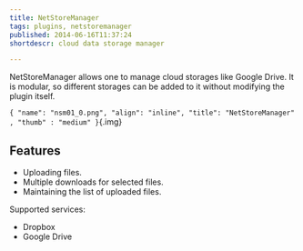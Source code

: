 ```yaml
---
title: NetStoreManager
tags: plugins, netstoremanager
published: 2014-06-16T11:37:24
shortdescr: cloud data storage manager

---
```


NetStoreManager allows one to manage cloud storages like Google Drive.
It is modular, so different storages can be added to it without
modifying the plugin itself.

`{ "name": "nsm01_0.png", "align": "inline", "title": "NetStoreManager" , "thumb" : "medium" }`{.img}

Features
--------

- Uploading files.
- Multiple downloads for selected files.
- Maintaining the list of uploaded files.

Supported services:

- Dropbox
- Google Drive
